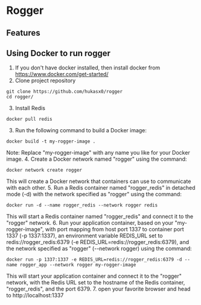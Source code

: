 # Rogger
## Features
## Using Docker to run rogger
1. If you don't have docker installed, then install docker from https://www.docker.com/get-started/
2. Clone project repository
```
git clone https://github.com/hukasx0/rogger
cd rogger/
```
3. Install Redis
```
docker pull redis
```
3. Run the following command to build a Docker image:
```
docker build -t my-rogger-image .
```
Note: Replace "my-rogger-image" with any name you like for your Docker image.
4. Create a Docker network named "rogger" using the command:
```
docker network create rogger
```
This will create a Docker network that containers can use to communicate with each other.
5. Run a Redis container named "rogger_redis" in detached mode (-d) with the network specified as "rogger" using the command:
```
docker run -d --name rogger_redis --network rogger redis
```
This will start a Redis container named "rogger_redis" and connect it to the "rogger" network.
6. Run your application container, based on your "my-rogger-image", with port mapping from host port 1337 to container port 1337 (-p 1337:1337), an environment variable REDIS_URL set to redis://rogger_redis:6379 (-e REDIS_URL=redis://rogger_redis:6379), and the network specified as "rogger" (--network rogger) using the command:
```
docker run -p 1337:1337 -e REDIS_URL=redis://rogger_redis:6379 -d --name rogger_app --network rogger my-rogger-image
```
This will start your application container and connect it to the "rogger" network, with the Redis URL set to the hostname of the Redis container, "rogger_redis", and the port 6379.
7. open your favorite browser and head to http://localhost:1337
